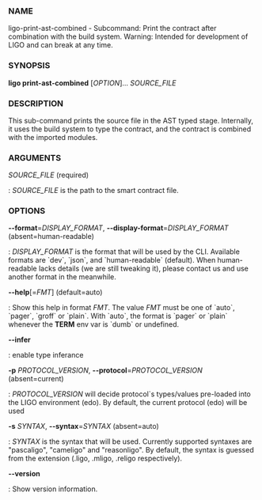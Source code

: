### NAME

ligo-print-ast-combined - Subcommand: Print the contract after
combination with the build system. Warning: Intended for development of
LIGO and can break at any time.

### SYNOPSIS

**ligo print-ast-combined** \[*OPTION*\]\... *SOURCE_FILE*

### DESCRIPTION

This sub-command prints the source file in the AST typed stage.
Internally, it uses the build system to type the contract, and the
contract is combined with the imported modules.

### ARGUMENTS

*SOURCE_FILE* (required)

:   *SOURCE_FILE* is the path to the smart contract file.

### OPTIONS

**\--format**=*DISPLAY_FORMAT*, **\--display-format**=*DISPLAY_FORMAT* (absent=human-readable)

:   *DISPLAY_FORMAT* is the format that will be used by the CLI.
    Available formats are \`dev\`, \`json\`, and \`human-readable\`
    (default). When human-readable lacks details (we are still tweaking
    it), please contact us and use another format in the meanwhile.

**\--help**\[=*FMT*\] (default=auto)

:   Show this help in format *FMT*. The value *FMT* must be one of
    \`auto\`, \`pager\`, \`groff\` or \`plain\`. With \`auto\`, the
    format is \`pager\` or \`plain\` whenever the **TERM** env var is
    \`dumb\` or undefined.

**\--infer**

:   enable type inferance

**-p** *PROTOCOL_VERSION*, **\--protocol**=*PROTOCOL_VERSION* (absent=current)

:   *PROTOCOL_VERSION* will decide protocol\`s types/values pre-loaded
    into the LIGO environment (edo). By default, the current protocol
    (edo) will be used

**-s** *SYNTAX*, **\--syntax**=*SYNTAX* (absent=auto)

:   *SYNTAX* is the syntax that will be used. Currently supported
    syntaxes are \"pascaligo\", \"cameligo\" and \"reasonligo\". By
    default, the syntax is guessed from the extension (.ligo, .mligo,
    .religo respectively).

**\--version**

:   Show version information.
